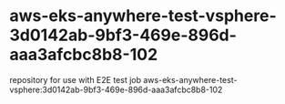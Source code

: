 # aws-eks-anywhere-test-vsphere-3d0142ab-9bf3-469e-896d-aaa3afcbc8b8-102
repository for use with E2E test job aws-eks-anywhere-test-vsphere:3d0142ab-9bf3-469e-896d-aaa3afcbc8b8-102
